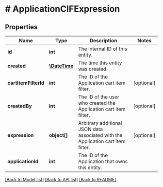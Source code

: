 # # ApplicationCIFExpression

## Properties

Name | Type | Description | Notes
------------ | ------------- | ------------- | -------------
**id** | **int** | The internal ID of this entity. | 
**created** | [**\DateTime**](\DateTime.md) | The time this entity was created. | 
**cartItemFilterId** | **int** | The ID of the Application cart item filter. | [optional] 
**createdBy** | **int** | The ID of the user who created the Application cart item filter. | [optional] 
**expression** | **object[]** | Arbitrary additional JSON data associated with the Application cart item filter. | [optional] 
**applicationId** | **int** | The ID of the Application that owns this entity. | 

[[Back to Model list]](../../README.md#documentation-for-models) [[Back to API list]](../../README.md#documentation-for-api-endpoints) [[Back to README]](../../README.md)


